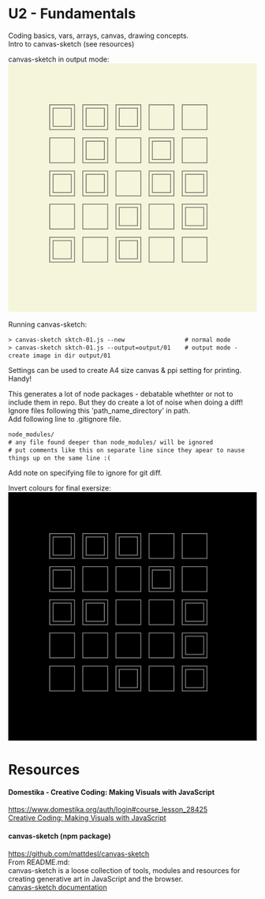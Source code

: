 # U2 - Fundamentals
Coding basics, vars, arrays, canvas, drawing concepts.  
Intro to canvas-sketch (see resources)
  
canvas-sketch in output mode:  
![canvas-sketch](https://github.com/UnacceptableBehaviour/js_canvas/blob/master/test_pages/u2_fundamentals/sketches/output/01/2022.01.06-19.59.17.png)  

Running canvas-sketch:  
```
> canvas-sketch sktch-01.js --new                 # normal mode
> canvas-sketch sktch-01.js --output=output/01    # output mode - create image in dir output/01
```
Settings can be used to create A4 size canvas & ppi setting for printing. Handy!
  
This generates a lot of node packages - debatable whethter or not to include them in repo.
But they do create a lot of noise when doing a diff!  
Ignore files following this 'path_name_directory' in path.  
Add following line to .gitignore file.  
```
node_modules/
# any file found deeper than node_modules/ will be ignored
# put comments like this on separate line since they apear to nause things up on the same line :(
```
Add note on specifying file to ignore for git diff.  
  
  
Invert colours for final exersize:  
![canvas-sketch](https://github.com/UnacceptableBehaviour/js_canvas/blob/master/test_pages/u2_fundamentals/sketches/output/01/2022.01.06-20.39.59.png)  
  
# Resources
#### Domestika - Creative Coding: Making Visuals with JavaScript
https://www.domestika.org/auth/login#course_lesson_28425  
[Creative Coding: Making Visuals with JavaScript](https://www.domestika.org/auth/login#course_lesson_28425)
  
#### canvas-sketch (npm package)
https://github.com/mattdesl/canvas-sketch  
From README.md:  
canvas-sketch is a loose collection of tools, modules and resources for creating generative art in JavaScript and the browser.  
[canvas-sketch documentation](https://github.com/mattdesl/canvas-sketch/blob/master/docs/README.md)  



